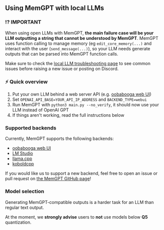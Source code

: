 ## Using MemGPT with local LLMs

### ⁉️ IMPORTANT

When using open LLMs with MemGPT, **the main failure case will be your LLM outputting a string that cannot be understood by MemGPT**. MemGPT uses function calling to manage memory (eg `edit_core_memory(...)` and interact with the user (`send_message(...)`), so your LLM needs generate outputs that can be parsed into MemGPT function calls.

Make sure to check the [local LLM troubleshooting page](../local_llm_faq) to see common issues before raising a new issue or posting on Discord.

### ⚡ Quick overview

1. Put your own LLM behind a web server API (e.g. [oobabooga web UI](https://github.com/oobabooga/text-generation-webui#starting-the-web-ui))
2. Set `OPENAI_API_BASE=YOUR_API_IP_ADDRESS` and `BACKEND_TYPE=webui`
3. Run MemGPT with `python3 main.py --no_verify`, it should now use your LLM instead of OpenAI GPT
4. If things aren't working, read the full instructions below

### Supported backends

Currently, MemGPT supports the following backends:

* [oobabooga web UI]()
* [LM Studio]()
* [llama.cpp]()
* [koboldcpp]()

If you would like us to support a new backend, feel free to open an issue or pull request on [the MemGPT GitHub page](https://github.com/cpacker/MemGPT)!

### Model selection

Generating MemGPT-compatible outputs is a harder task for an LLM than regular text output.

At the moment, we **strongly advise** users to **not** use models below **Q5** quantization.